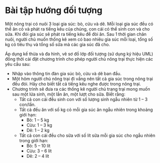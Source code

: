 # Bài tập hướng đối tượng

Một nông trại có nuôi 3 loại gia súc: bò, cừu và dê. Mỗi loại gia súc đều có thể ăn cỏ và phát ra tiếng kêu của chúng, con cái có thể sinh con và cho sữa. Khi đói gia súc sẽ phát ra tiếng kêu để đòi ăn. Sau 1 thời gian chăn nuôi, người chủ muốn thống kê xem có bao nhiêu gia súc mỗi loại, tổng số kg cỏ tiêu thụ và tổng số sữa mà các gia súc đã cho.

Áp dụng kế thừa và đa hình, vẽ sơ đồ lớp đối tượng (sử dụng ký hiệu UML) đồng thời cài đặt chương trình cho phép người chủ nông trại thực hiện các yêu cầu sau:

-	Nhập vào thông tin đàn gia súc bò, cừu và dê ban đầu.
-	Một hôm người chủ nông trại đi vắng nên tất cả gia súc trong nông trại đều đói. Hãy cho biết tất cả tiếng kêu nghe được trong nông trại.
-	Chương trình sẽ đưa ra các thống kê người chủ trang trại mong muốn sau một lứa sinh, một lần ăn, một lượt cho sữa. Biết rằng:
    - Tất cả con cái đều sinh con với số lượng sinh ngẫu nhiên từ 1 – 3 con/lần.
    - Tất cả đều ăn với số kg cỏ mỗi gia súc ăn ngẫu nhiên trong khoảng giới hạn:
        - Bò:	1 – 5 kg
        - Cừu:	1 – 3 kg
        - Dê:	1 – 2 kg
    - Tất cả con cái đều cho sữa với số lít sữa mỗi gia súc cho ngẫu nhiên trong giới hạn:
        - Bò:	5 – 10 lít
        - Cừu:	3 – 6 lít
        - Dê:	2 – 4 lít

